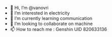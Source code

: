 - 👋 Hi, I’m @vanovri
- 👀 I’m interested in electricity
- 🌱 I’m currently learning communication
- 💞️ I’m looking to collaborate on machine
- 📫 How to reach me : Genshin UID 820633136

<!---
vanovri/vanovri is a ✨ special ✨ repository because its `README.md` (this file) appears on your GitHub profile.
You can click the Preview link to take a look at your changes.
--->
